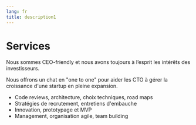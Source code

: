 ```yaml
---
lang: fr
title: description1
---
```


# Services

Nous sommes CEO-friendly et nous avons toujours à l’esprit les intérêts des investisseurs.

Nous offrons un chat en "one to one" pour aider les CTO à gérer la croissance d'une startup en pleine expansion.

* Code reviews, architecture, choix techniques, road maps
* Stratégies de recrutement, entretiens d'embauche
* Innovation, prototypage et MVP
* Management, organisation agile, team building
